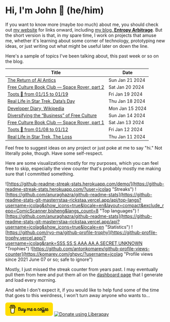 # Hi, I'm John 👋 (he/him)

If you want to know more (maybe *too* much) about me, you should check out [my website](https://john.colagioia.net/) for links onward, including [my blog, **Entropy Arbitrage**](https://john.colagioia.net/blog).  But the short version is that, in my spare time, I work on projects that amuse me, whether it's learning about some corner of technology, prototyping new ideas, or just writing out what might be useful later on down the line.

Here's a sample of topics I've been talking about, this past week or so on the blog.

|Title|Date|
|-----|-------|
|[The Return of AI Antics](https://john.colagioia.net/blog/2024/01/21/paid-ai.html)|Sun Jan 21 2024|
|[Free Culture Book Club — Space Rover, part 2](https://john.colagioia.net/blog/2024/01/20/space-rover-2.html)|Sat Jan 20 2024|
|[Toots 🦣 from 01/15 to 01/19](https://john.colagioia.net/blog/2024/01/19/week.html)|Fri Jan 19 2024|
|[Real Life in Star Trek, Data’s Day](https://john.colagioia.net/blog/2024/01/18/data-s-day.html)|Thu Jan 18 2024|
|[Developer Diary, Wikipedia](https://john.colagioia.net/blog/2024/01/15/wikipedia.html)|Mon Jan 15 2024|
|[Diversifying the “Business” of Free Culture](https://john.colagioia.net/blog/2024/01/14/diversify.html)|Sun Jan 14 2024|
|[Free Culture Book Club — Space Rover, part 1](https://john.colagioia.net/blog/2024/01/13/space-rover-1.html)|Sat Jan 13 2024|
|[Toots 🦣 from 01/08 to 01/12](https://john.colagioia.net/blog/2024/01/12/week.html)|Fri Jan 12 2024|
|[Real Life in Star Trek, The Loss](https://john.colagioia.net/blog/2024/01/11/loss.html)|Thu Jan 11 2024|

Feel free to suggest ideas on any project or just poke at me to say "hi." Not literally poke, though. Have some self-respect.

Here are some visualizations mostly for my purposes, which you can feel free to skip, especially the view counter that's probably mostly me making sure that I committed something.

![https://github-readme-streak-stats.herokuapp.com/demo/](https://github-readme-streak-stats.herokuapp.com/?user=jcolag "Streaks")
![https://github.com/anuraghazra/github-readme-stats](https://github-readme-stats-git-masterrstaa-rickstaa.vercel.app/api/top-langs?username=jcolag&show_icons=true&locale=en&layout=compact&exclude_repo=ComicScanner,bisheng&langs_count=8 "Top languages")
![https://github.com/anuraghazra/github-readme-stats](https://github-readme-stats-git-masterrstaa-rickstaa.vercel.app/api?username=jcolag&show_icons=true&locale=en "Statistics")
![https://github.com/ryo-ma/github-profile-trophy](https://github-profile-trophy.vercel.app/?username=jcolag&rank=SSS,SS,S,AAA,AA,A,SECRET,UNKNOWN "Trophies")
![https://github.com/antonkomarev/github-profile-views-counter](https://komarev.com/ghpvc/?username=jcolag "Profile views since 2021 June 07 or so; safe to ignore")

Mostly, I just missed the streak counter from years past.  I may eventually pull them from here and put them all on the [dashboard page](https://github.com/jcolag/dash) that I generate and load every morning.

And while I don't expect it, if you would like to help fund some of the time that goes to this weirdness, I won't turn away anyone who wants to...

[<img src="images/default-yellow.png" alt="Buy Me a Coffee" width="150px"/>](https://www.buymeacoffee.com/jcolag)
<a href="https://liberapay.com/jcolag/donate"><img alt="Donate using Liberapay" src="https://liberapay.com/assets/widgets/donate.svg"></a>
